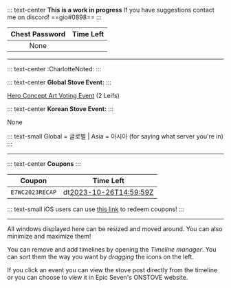 ::: text-center
**This is a work in progress**
If you have suggestions contact me on discord!
==gio#0898==
:::

|         Chest Password         |                 Time Left                  |
|:------------------------------:|:------------------------------------------:|
|                                      None                                   |

----------------------------------------------------------------------------------------

::: text-center
:CharlotteNoted:
:::

::: text-center
**Global Stove Event:**
:::

[Hero Concept Art Voting Event](https://page.onstove.com/epicseven/global/view/9801842) (2 Leifs)

::: text-center
**Korean Stove Event:**
:::

None

::: text-small
Global = 글로벌 | Asia = 아시아 (for saying what server you're in)
:::

----------------------------------------------------------------------------------------

::: text-center
**Coupons**
:::

|            Coupon              |                 Time Left                  |
|:------------------------------:|:------------------------------------------:|
|         `E7WC2023RECAP`        |     dt[2023-10-26T14:59:59Z](Expired)      |

::: text-small
iOS users can use [this link](https://event-epic7.smilegatemegaport.com/coupon) to redeem coupons!
:::

---

All windows displayed here can be resized and moved around. You can also minimize and maximize them!

You can remove and add timelines by opening the *Timeline manager*. You can sort them the way you want by *dragging* the icons on the left.

If you click an event you can view the stove post directly from the timeline or you can choose to view it in Epic Seven's ONSTOVE website.
